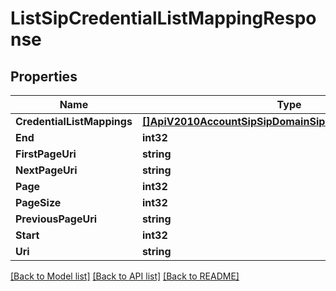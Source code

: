 # ListSipCredentialListMappingResponse

## Properties

Name | Type | Description | Notes
------------ | ------------- | ------------- | -------------
**CredentialListMappings** | [**[]ApiV2010AccountSipSipDomainSipCredentialListMapping**](api.v2010.account.sip.sip_domain.sip_credential_list_mapping.md) |  | [optional] 
**End** | **int32** |  | [optional] 
**FirstPageUri** | **string** |  | [optional] 
**NextPageUri** | **string** |  | [optional] 
**Page** | **int32** |  | [optional] 
**PageSize** | **int32** |  | [optional] 
**PreviousPageUri** | **string** |  | [optional] 
**Start** | **int32** |  | [optional] 
**Uri** | **string** |  | [optional] 

[[Back to Model list]](../README.md#documentation-for-models) [[Back to API list]](../README.md#documentation-for-api-endpoints) [[Back to README]](../README.md)


